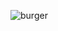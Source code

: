 ![burger](https://github.com/DimaKhor/burgers/assets/110458174/0ec79188-0cd1-47fb-a436-db276f036e99)
